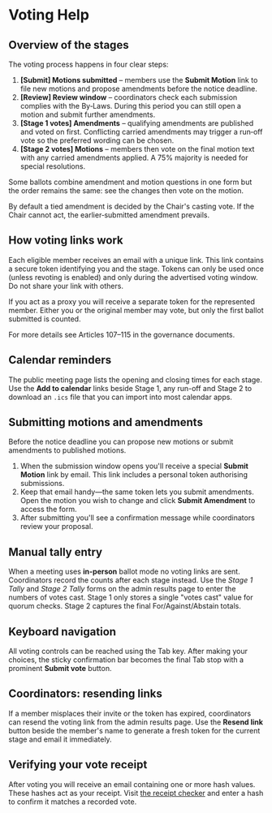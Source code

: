 # Voting Help

## Overview of the stages

The voting process happens in four clear steps:

1. **[Submit] Motions submitted** – members use the **Submit Motion** link to file new motions and propose amendments before the notice deadline.
2. **[Review] Review window** – coordinators check each submission complies with the By‑Laws. During this period you can still open a motion and submit further amendments.
3. **[Stage 1 votes] Amendments** – qualifying amendments are published and voted on first. Conflicting carried amendments may trigger a run‑off vote so the preferred wording can be chosen.
4. **[Stage 2 votes] Motions** – members then vote on the final motion text with any carried amendments applied. A 75% majority is needed for special resolutions.

Some ballots combine amendment and motion questions in one form but the order remains the same: see the changes then vote on the motion.

By default a tied amendment is decided by the Chair's casting vote. If the Chair cannot act, the earlier‑submitted amendment prevails.

## How voting links work

Each eligible member receives an email with a unique link. This link contains a secure token identifying you and the stage. Tokens can only be used once (unless revoting is enabled) and only during the advertised voting window. Do not share your link with others.

If you act as a proxy you will receive a separate token for the represented member. Either you or the original member may vote, but only the first ballot submitted is counted.

For more details see Articles 107–115 in the governance documents.

## Calendar reminders

The public meeting page lists the opening and closing times for each stage.
Use the **Add to calendar** links beside Stage 1, any run-off and Stage 2 to
download an `.ics` file that you can import into most calendar apps.

## Submitting motions and amendments

Before the notice deadline you can propose new motions or submit amendments to
published motions.

1. When the submission window opens you'll receive a special **Submit Motion**
   link by email. This link includes a personal token authorising submissions.
2. Keep that email handy&mdash;the same token lets you submit amendments. Open
   the motion you wish to change and click **Submit Amendment** to access the
   form.
3. After submitting you'll see a confirmation message while coordinators review
   your proposal.

## Manual tally entry

When a meeting uses **in-person** ballot mode no voting links are sent.
Coordinators record the counts after each stage instead.
Use the *Stage&nbsp;1 Tally* and *Stage&nbsp;2 Tally* forms on the admin
results page to enter the numbers of votes cast. Stage&nbsp;1 only stores a
single "votes cast" value for quorum checks. Stage&nbsp;2 captures the final
For/Against/Abstain totals.

## Keyboard navigation

All voting controls can be reached using the Tab key. After making your choices, the sticky confirmation bar becomes the final Tab stop with a prominent **Submit vote** button.

## Coordinators: resending links

If a member misplaces their invite or the token has expired, coordinators can resend the voting link from the admin results page. Use the **Resend link** button beside the member's name to generate a fresh token for the current stage and email it immediately.

## Verifying your vote receipt

After voting you will receive an email containing one or more hash values. These hashes act as your receipt. Visit [the receipt checker](/vote/verify-receipt) and enter a hash to confirm it matches a recorded vote.
